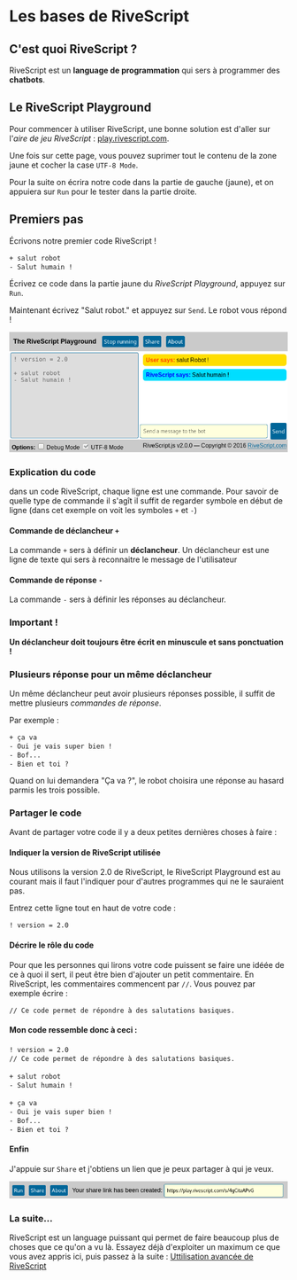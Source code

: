 # Les bases de RiveScript

## C'est quoi RiveScript ?

RiveScript est un **language de programmation** qui sers à programmer des **chatbots**.

## Le RiveScript Playground

Pour commencer à utiliser RiveScript, une bonne solution est d'aller sur l'*aire de jeu RiveScript* : [play.rivescript.com](http://play.rivescript.com).

Une fois sur cette page, vous pouvez suprimer tout le contenu de la zone jaune et cocher la case `UTF-8 Mode`.

Pour la suite on écrira notre code dans la partie de gauche (jaune), et on appuiera sur `Run` pour le tester dans la partie droite.

## Premiers pas

Écrivons notre premier code RiveScript !

```
+ salut robot
- Salut humain !
```

Écrivez ce code dans la partie jaune du *RiveScript Playground*, appuyez sur `Run`.

Maintenant écrivez "Salut robot." et appuyez sur `Send`. Le robot vous répond !

![](img/cde1.png)

### Explication du code

dans un code RiveScript, chaque ligne est une commande. Pour savoir de quelle type de commande il s'agît il suffit de regarder symbole en début de ligne (dans cet exemple on voit les symboles `+` et `-`)

#### Commande de déclancheur `+`
La commande `+` sers à définir un **déclancheur**. Un déclancheur est une ligne de texte qui sers à reconnaitre le message de l'utilisateur

#### Commande de réponse `-`
La commande `-` sers à définir les réponses au déclancheur.

### Important !

**Un déclancheur doit toujours être écrit en minuscule et sans ponctuation !**

### Plusieurs réponse pour un même déclancheur

Un même déclancheur peut avoir plusieurs réponses possible, il suffit de mettre plusieurs *commandes de réponse*.

Par exemple :
```
+ ça va
- Oui je vais super bien !
- Bof...
- Bien et toi ?
```

Quand on lui demandera "Ça va ?", le robot choisira une réponse au hasard parmis les trois possible.

### Partager le code

Avant de partager votre code il y a deux petites dernières choses à faire :

#### Indiquer la version de RiveScript utilisée

Nous utilisons la version 2.0 de RiveScript, le RiveScript Playground est au courant mais il faut l'indiquer pour d'autres programmes qui ne le sauraient pas.

Entrez cette ligne tout en haut de votre code :
```
! version = 2.0
```

#### Décrire le rôle du code

Pour que les personnes qui lirons votre code puissent se faire une idéée de ce à quoi il sert, il peut être bien d'ajouter un petit commentaire. En RiveScript, les commentaires commencent par `//`. Vous pouvez par exemple écrire :

```
// Ce code permet de répondre à des salutations basiques.
```

#### Mon code ressemble donc à ceci :

```
! version = 2.0
// Ce code permet de répondre à des salutations basiques.

+ salut robot
- Salut humain !

+ ça va
- Oui je vais super bien !
- Bof...
- Bien et toi ?
```

#### Enfin

J'appuie sur `Share` et j'obtiens un lien que je peux partager à qui je veux.

![](img/cde2.png)

### La suite...

RiveScript est un language puissant qui permet de faire beaucoup plus de choses que ce qu'on a vu là. Essayez déjà d'exploiter un maximum ce que vous avez appris ici, puis passez à la suite : [Uttilisation avancée de RiveScript](rivescript-avance.html)
